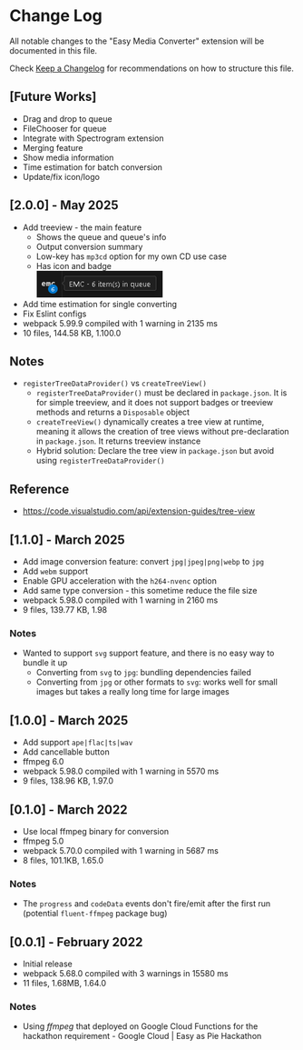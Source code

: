 # Change Log

All notable changes to the "Easy Media Converter" extension will be documented in this file.

Check [Keep a Changelog](http://keepachangelog.com) for recommendations on how to structure this file.

## [Future Works]
- Drag and drop to queue
- FileChooser for queue
- Integrate with Spectrogram extension
- Merging feature
- Show media information
- Time estimation for batch conversion
- Update/fix icon/logo

## [2.0.0] - May 2025
- Add treeview - the main feature
  - Shows the queue and queue's info
  - Output conversion summary
  - Low-key has `mp3cd` option for my own CD use case
  - Has icon and badge \
    ![treeview](https://github.com/lanly-dev/vscode-emc/raw/main/media/vscodeignore/treeview.png)
- Add time estimation for single converting
- Fix Eslint configs
- webpack 5.99.9 compiled with 1 warning in 2135 ms
- 10 files, 144.58 KB, 1.100.0

## Notes
- `registerTreeDataProvider()` vs `createTreeView()`
  - `registerTreeDataProvider()` must be declared in `package.json`. It is for simple treeview, and it does not support badges or treeview methods and returns a `Disposable` object
  - `createTreeView()` dynamically creates a tree view at runtime, meaning it allows the creation of tree views without pre-declaration in `package.json`. It returns treeview instance
  - Hybrid solution: Declare the tree view in `package.json` but avoid using `registerTreeDataProvider()`
## Reference
- https://code.visualstudio.com/api/extension-guides/tree-view

## [1.1.0] - March 2025
- Add image conversion feature: convert `jpg|jpeg|png|webp` to `jpg`
- Add `webm` support
- Enable GPU acceleration with the `h264-nvenc` option
- Add same type conversion - this sometime reduce the file size
- webpack 5.98.0 compiled with 1 warning in 2160 ms
- 9 files, 139.77 KB, 1.98

### Notes
- Wanted to support `svg` support feature, and there is no easy way to bundle it up
  - Converting from `svg` to `jpg`: bundling dependencies failed
  - Converting from `jpg` or other formats to `svg`: works well for small images but takes a really long time for large images

## [1.0.0] - March 2025
- Add support `ape|flac|ts|wav`
- Add cancellable button
- ffmpeg 6.0
- webpack 5.98.0 compiled with 1 warning in 5570 ms
- 9 files, 138.96 KB, 1.97.0

## [0.1.0] - March 2022
- Use local ffmpeg binary for conversion
- ffmpeg 5.0
- webpack 5.70.0 compiled with 1 warning in 5687 ms
- 8 files, 101.1KB, 1.65.0

### Notes
- The `progress` and `codeData` events don't fire/emit after the first run (potential `fluent-ffmpeg` package bug)

## [0.0.1] - February 2022
- Initial release
- webpack 5.68.0 compiled with 3 warnings in 15580 ms
- 11 files, 1.68MB, 1.64.0

### Notes
- Using *ffmpeg* that deployed on Google Cloud Functions for the hackathon requirement - Google Cloud | Easy as Pie Hackathon
